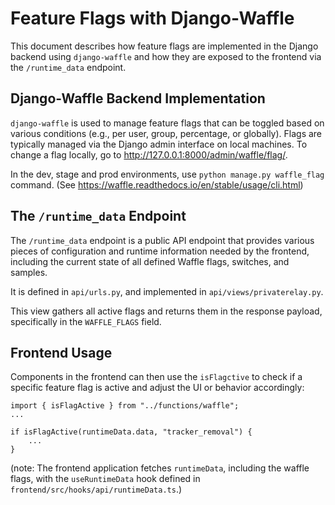 # Feature Flags with Django-Waffle

This document describes how feature flags are implemented in the Django backend using `django-waffle` and how they are exposed to the frontend via the `/runtime_data` endpoint.

## Django-Waffle Backend Implementation

`django-waffle` is used to manage feature flags that can be toggled based on various conditions (e.g., per user, group, percentage, or globally). Flags are typically managed via the Django admin interface on local machines. To change a flag locally, go to http://127.0.0.1:8000/admin/waffle/flag/.

In the dev, stage and prod environments, use `python manage.py waffle_flag` command. (See https://waffle.readthedocs.io/en/stable/usage/cli.html)

## The `/runtime_data` Endpoint

The `/runtime_data` endpoint is a public API endpoint that provides various pieces of configuration and runtime information needed by the frontend, including the current state of all defined Waffle flags, switches, and samples.

It is defined in `api/urls.py`, and implemented in `api/views/privaterelay.py`.

This view gathers all active flags and returns them in the response payload, specifically in the `WAFFLE_FLAGS` field.

## Frontend Usage

Components in the frontend can then use the `isFlagctive` to check if a specific feature flag is active and adjust the UI or behavior accordingly:

```
import { isFlagActive } from "../functions/waffle";
...

if isFlagActive(runtimeData.data, "tracker_removal") {
    ...
}
```

(note: The frontend application fetches `runtimeData`, including the waffle flags, with the `useRuntimeData` hook defined in `frontend/src/hooks/api/runtimeData.ts`.)
